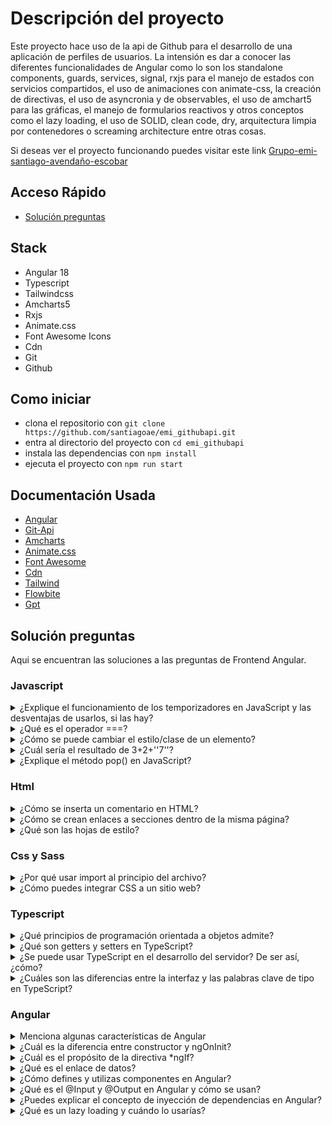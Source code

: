 # Descripción del proyecto

Este proyecto hace uso de la api de Github para el desarrollo de una aplicación de perfiles de usuarios. La intensión es dar a conocer las diferentes funcionalidades de Angular como lo son los standalone components, guards, services, signal, rxjs para el manejo de estados con servicios compartidos, el uso de animaciones con animate-css, la creación de directivas, el uso de asyncronia y de observables, el uso de amchart5 para las gráficas, el manejo de formularios reactivos y otros conceptos como el lazy loading, el uso de SOLID, clean code, dry, arquitectura limpia por contenedores o screaming architecture entre otras cosas.

Si deseas ver el proyecto funcionando puedes visitar este link [Grupo-emi-santiago-avendaño-escobar](https://grupoemisantiagoavendanioescobar.netlify.app)

## Acceso Rápido

- [Solución preguntas](#Solución-preguntas)

## Stack

- Angular 18
- Typescript
- Tailwindcss
- Amcharts5
- Rxjs
- Animate.css
- Font Awesome Icons
- Cdn
- Git
- Github

## Como iniciar

- clona el repositorio con `git clone https://github.com/santiagoae/emi_githubapi.git`
- entra al directorio del proyecto con `cd emi_githubapi`
- instala las dependencias con `npm install`
- ejecuta el proyecto con `npm run start`

## Documentación Usada

- [Angular](https://angular.dev/)
- [Git-Api](https://docs.github.com/en/rest)
- [Amcharts](https://www.amcharts.com/docs/v5/)
- [Animate.css](https://animate.style/)
- [Font Awesome](https://fontawesome.com/)
- [Cdn](https://cdnjs.com/libraries/font-awesome)
- [Tailwind](https://tailwindcss.com/)
- [Flowbite](https://flowbite.com/)
- [Gpt](https://chatgpt.com/)

## Solución preguntas

Aqui se encuentran las soluciones a las preguntas de Frontend Angular.

### Javascript

<details name="accordion-javascript" style="white-space: pre-line;">
<summary>¿Explique el funcionamiento de los temporizadores en JavaScript y las desventajas de usarlos, si las hay?</summary>
el setTimeout() permite ejecutar una función callback cada cierto tiempo la cual podemos definir en milisegundos y el setInterval() es algo similar, solo que en vez de ejecutarse una vez, se crea un intervalo de tiempo que se ejecuta hasta que nosotros le indiquemos. Creo que la desventaja mas clara que veo es en el setInterval ya que puede llegar a consumir mas recursos de nuestra maquina de no ser bien manejando, en el caso de angular en cuanto se destruya el componente podriamos limpiar los intervalos anteriormente almacenados en una variable para capturar su id

</details>
<details name="accordion-javascript" style="white-space: pre-line;">
<summary>¿Qué es el operador ===?</summary>
este operador nos permite comparar tanto el tipo de la variable como el valor de la misma

</details>
<details name="accordion-javascript" style="white-space: pre-line;">
<summary>¿Cómo se puede cambiar el estilo/clase de un elemento?</summary>
si es un elemento como tal ,directamente nombrandolo en el archivo css o scss, ejemplo h1{color: white} o ya si se desea anexarle una clase tendria que asociarle al atributo class ejemplo en el archivo css o scss .elementTextColor{ color:white  }  y en el elemento h1 class=”elementTextColor”.

</details>
<details name="accordion-javascript" style="white-space: pre-line;">
<summary>¿Cuál sería el resultado de 3+2+''7''?</summary>
57 ya que en js se concatena la suma de los dos primero numeros con el string del final

</details>
<details name="accordion-javascript" style="white-space: pre-line;">
<summary>¿Explique el método pop() en JavaScript?</summary>
el metodo pop() lo que hace es que nos saca el ultimo elemento de un array y nos deja manipularlo, además    de borrarlo del array seleccionado claramente.

</details>

### Html

<details name="accordion-html" style="white-space: pre-line;">
<summary>¿Cómo se inserta un comentario en HTML?</summary>
< !-- comentario – >.

</details>
<details name="accordion-html" style="white-space: pre-line;">
<summary>¿Cómo se crean enlaces a secciones dentro de la misma página?</summary>
con el anchor de html, usando su atributo href y poniendo ids a cada seccion.

</details>
<details name="accordion-html" style="white-space: pre-line;">
<summary>¿Qué son las hojas de estilo?</summary>
son archivos que nos permiten personalizar el html a nuestra preferencia.

</details>

### Css y Sass

<details name="accordion-css" style="white-space: pre-line;">
<summary>¿Por qué usar import al principio del archivo?</summary>
porque vas anexar estilos que vienen de otro archivo css o sass

</details>
<details name="accordion-css" style="white-space: pre-line;">
<summary>¿Cómo puedes integrar CSS a un sitio web?</summary>
si es solo html con la etiqueta style en el header o si es algun framework como angular, podemos usar tailwind, bootstrap, angular-material o sass o scss o css, hay varias opciones.

</details>

### Typescript

<details name="accordion-ts" style="white-space: pre-line;">
<summary>¿Qué principios de programación orientada a objetos admite?</summary>
 herencia con el uso de clases alternas para generar utilidades globales, polimorfismo que seria como en otros lenguajes como java o php se trabajan las interfaces “abstractas”, abstraccion y encapsulamiento para el manejo de la privacidad dentro de la clase.

</details>
<details name="accordion-ts" style="white-space: pre-line;">
<summary>¿Qué son getters y setters en TypeScript?</summary>
son funciones para guardar y devolver valores privados dentro de la clase o si se implementa para propiedades o funciones publicas tambien podria ser.

</details>
<details name="accordion-ts" style="white-space: pre-line;">
<summary>¿Se puede usar TypeScript en el desarrollo del servidor? De ser así, ¿cómo?</summary>
si se puede, en las ultimas versiones de nodejs implementaron ts y sabemos que nodejs se puede usar con express o nestjs para creacion de apis y manejo del back en servidores.

</details>
<details name="accordion-ts" style="white-space: pre-line;">
<summary>¿Cuáles son las diferencias entre la interfaz y las palabras clave de tipo en TypeScript?</summary>
la interfaz puede extenderse y el tipo no, para el tipo hay que generar una cadena de tipos en caso de querer varios tipos dentro de una variable.

</details>

### Angular

<details name="accordion-angular" style="white-space: pre-line;">
<summary>Menciona algunas características de Angular</summary>
 es un framework orientado a la web, que usa typescript, en el podemos manejar formularios reactivos, manejo de estados con subjects o ngrx, routing con seguridad usando guards, tenemos interceptors y servicios http y en la sultimas versiones, podemos mejorar el rendimiento con el uso de signals que nos ayudan a manejar el renderizado en vivo de los cambios a nuestras variables con mas facilidad.

</details>
<details name="accordion-angular" style="white-space: pre-line;">
<summary>¿Cuál es la diferencia entre constructor y ngOnInit?</summary>
 el constructor es lo primero que se ejecuta por encima del onInit.

</details>
<details name="accordion-angular" style="white-space: pre-line;">
<summary>¿Cuál es el propósito de la directiva *ngIf?</summary>
 si un valor existe dejar ver el html o elemento que se quiera.

</details>
<details name="accordion-angular" style="white-space: pre-line;">
<summary>¿Qué es el enlace de datos?</summary>
 es cuando obtenemos un valor  y al mismo tiempo recibimos un evento, se usa mucho con el ngModel en inputs de los cuales queremos saber el valor rapidamente para hacer algo en especifico, se conoce como la caja de bananas [()]

</details>
<details name="accordion-angular" style="white-space: pre-line;">
<summary>¿Cómo defines y utilizas componentes en Angular?</summary>
con el @Component le decimos a angular que esto es un componente y se hace uso de el, importandolo en donde queramos mostrarlo y usando su selector, que por defecto empieza con app-nombre del componente.

</details>
<details name="accordion-angular" style="white-space: pre-line;">
<summary>¿Qué es el @Input y @Output en Angular y cómo se usan?</summary>
  son nuestra herramienta para comunicar componentes padres con hijos y en las versiones actuales de angular tenemos los inputs,outputs y model signals que vienen muy bien para el manejo y actualizacion rapida de la informacion entre ellos.

</details>
<details name="accordion-angular" style="white-space: pre-line;">
<summary>¿Puedes explicar el concepto de inyección de dependencias en Angular?</summary>
la inyeccion de dependecia en angular se suele usar mucho con los servicios que nos conectan con las APIs, esto lo que nos permite es hacer uso de sus funciones de manera independiente que se encuentran en estos servicios y  en caso de que un servicio falle, nuestra aplicacion pueda tener acceso a otra informacion mientras se le da solucion a ese servicio puntual a menos de que genere un error que corte la aplicacion.

</details>
<details name="accordion-angular" style="white-space: pre-line;">
<summary>¿Qué es un lazy loading y cuándo lo usarías?</summary>
 el lazyloading se usa en el enrutamiento para la carga de los componentes solo cuando estos sean llamados por sus rutas, en los archivos de routes podemos definir en cada path, si queremos cargar de forma perezosa otro archivo con rutas o un componente. Existe el loadchildren y el loadComponent.

</details>
